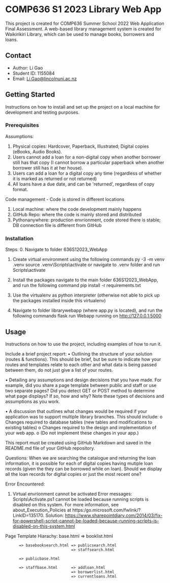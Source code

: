 # COMP636 S1 2023 Library Web App 

This project is created for COMP636 Summer School 2022 Web Application Final Assessment. A web-based library management system is created for Waikirikiri Library, which can be used to manage books, borrowers and loans.

## Contact

- Author: Li Gao
- Student ID: 1155084
- Email: Li.Gao@lincolnuni.ac.nz

## Getting Started

Instructions on how to install and set up the project on a local machine for development and testing purposes.

### Prerequisites

Assumptions:

1. Physical copies: Hardcover, Paperback, Illustrated; Digital copies (eBooks, Audio Books).
2. Users cannot add a loan for a non-digital copy when another borrower still has that copy (I cannot borrow a particular paperback when another borrower still has it at her house).
3. Users can add a loan for a digital copy any time (regardless of whether it is marked as returned or not returned)
4. All loans have a due date, and can be 'returned', regardless of copy format.

Code management - Code is stored in different locations
1. Local machine: where the code development mainly happens
2. GitHub Repo: where the code is mainly stored and distributed
3. Pythonanywhere: production envrionment, code stored there is stable; DB connection file is different from GitHub

### Installation

Steps:
0. Navigate to folder 636S12023_WebApp

1. Create virtual environment using the following commands
        py -3 -m venv .venv
        source .venv\\Scripts\\activate or navigate to .venv folder and run Scripts\\activate
2. Install the packages
        navigate to the main folder 636S12023_WebApp, and run the following command
        pip install -r requirements.txt

3. Use the virtualenv as python interpreter (otherwise not able to pick up the packages installed inside this virtualenv)

4. Navigate to folder librarywebapp (where app.py is located), and run the following commands
        flask run
        Webapp running on http://127.0.0.1:5000

## Usage

Instructions on how to use the project, including examples of how to run it.


Include a brief project report: 
• Outlining the structure of your solution (routes & functions). This should be brief, but be sure to indicate how your routes and templates relate to each other and what data is being passed between them, do not just give a list of your routes.

• Detailing any assumptions and design decisions that you have made. For example, did you share a page template between public and staff or use two separate pages? Did you detect GET or POST method to determine what page displays? If so, how and why? Note these types of decisions and assumptions as you work.

• A discussion that outlines what changes would be required if your application was to support multiple library branches. This should include: o Changes required to database tables (new tables and modifications to existing tables) o Changes required to the design and implementation of your web app. o (Do not implement these changes in your app.)

This report must be created using GitHub Markdown and saved in the README.md file of your GitHub repository.


Questions:
When we are searching the catalogue and returning the loan information, it is possible for each of digital copies having mutiple loan records (given the they can be borrowed while on loan). Should we display all the loan records for digital copies or just the most recent one?


Error Encountered: 
1. Virtual envrionment cannot be activated
Error messages: Scripts\Activate.ps1 cannot be loaded because running scripts is disabled on this system. For more information, see about_Execution_Policies at https:/go.microsoft.com/fwlink/?LinkID=135170.
Solution: 
https://www.sharepointdiary.com/2014/03/fix-for-powershell-script-cannot-be-loaded-because-running-scripts-is-disabled-on-this-system.html

Page Template Hiarachy:
base.html => booklist.html

          => basebooksearch.html => publicsearch.html
                                 => staffsearch.html

          => publicbase.html

          => staffbase.html      => addloan.html
                                 => borowerlist.html
                                 => currentloans.html
